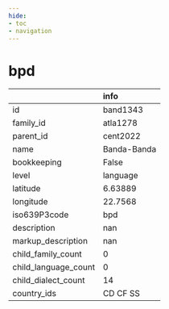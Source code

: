 ```yaml
---
hide:
- toc
- navigation
---
```

# bpd
|                      | info        |
|:---------------------|:------------|
| id                   | band1343    |
| family_id            | atla1278    |
| parent_id            | cent2022    |
| name                 | Banda-Banda |
| bookkeeping          | False       |
| level                | language    |
| latitude             | 6.63889     |
| longitude            | 22.7568     |
| iso639P3code         | bpd         |
| description          | nan         |
| markup_description   | nan         |
| child_family_count   | 0           |
| child_language_count | 0           |
| child_dialect_count  | 14          |
| country_ids          | CD CF SS    |